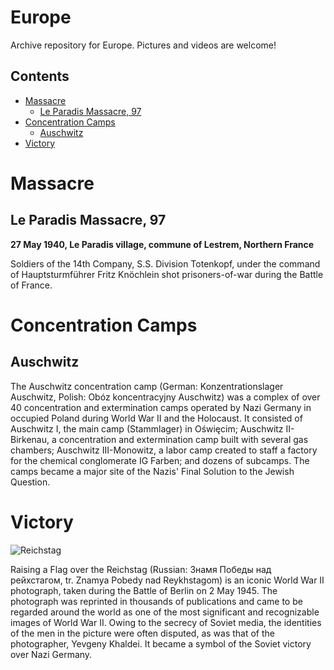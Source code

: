 # Europe <!-- omit in toc -->
Archive repository for Europe. Pictures and videos are welcome!

## Contents

- [Massacre](#massacre)
  - [Le Paradis Massacre, 97](#le-paradis-massacre-97)
- [Concentration Camps](#concentration-camps)
  - [Auschwitz](#auschwitz)
- [Victory](#victory)

# Massacre
## Le Paradis Massacre, 97

**27 May 1940, Le Paradis village, commune of Lestrem, Northern France**

Soldiers of the 14th Company, S.S. Division Totenkopf, under the command of Hauptsturmführer Fritz Knöchlein shot prisoners-of-war during the Battle of France.

# Concentration Camps

## Auschwitz

The Auschwitz concentration camp (German: Konzentrationslager Auschwitz, Polish: Obóz koncentracyjny Auschwitz) was a complex of over 40 concentration and extermination camps operated by Nazi Germany in occupied Poland during World War II and the Holocaust. It consisted of Auschwitz I, the main camp (Stammlager) in Oświęcim; Auschwitz II-Birkenau, a concentration and extermination camp built with several gas chambers; Auschwitz III-Monowitz, a labor camp created to staff a factory for the chemical conglomerate IG Farben; and dozens of subcamps. The camps became a major site of the Nazis' Final Solution to the Jewish Question.

# Victory

![Reichstag](img/1945/Reichstag_flag_original.jpg)

Raising a Flag over the Reichstag (Russian: Знамя Победы над рейхстагом, tr. Znamya Pobedy nad Reykhstagom) is an iconic World War II photograph, taken during the Battle of Berlin on 2 May 1945. The photograph was reprinted in thousands of publications and came to be regarded around the world as one of the most significant and recognizable images of World War II. Owing to the secrecy of Soviet media, the identities of the men in the picture were often disputed, as was that of the photographer, Yevgeny Khaldei. It became a symbol of the Soviet victory over Nazi Germany.

<!--# Acknowledgements-->